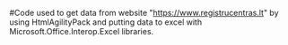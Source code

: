 #Code used to get data from website "https://www.registrucentras.lt" by using HtmlAgilityPack and putting data to excel with Microsoft.Office.Interop.Excel libraries.
